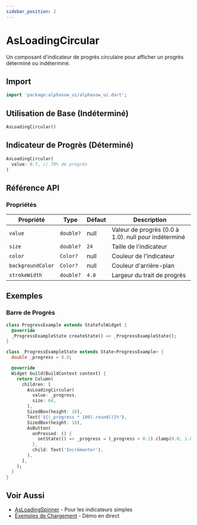 ```yaml
---
sidebar_position: 2
---
```


# AsLoadingCircular

Un composant d'indicateur de progrès circulaire pour afficher un progrès déterminé ou indéterminé.

## Import

```dart
import 'package:alphasow_ui/alphasow_ui.dart';
```

## Utilisation de Base (Indéterminé)

```dart
AsLoadingCircular()
```

## Indicateur de Progrès (Déterminé)

```dart
AsLoadingCircular(
  value: 0.7, // 70% de progrès
)
```

## Référence API

### Propriétés

| Propriété | Type | Défaut | Description |
|----------|------|---------|-------------|
| `value` | `double?` | null | Valeur de progrès (0.0 à 1.0). null pour indéterminé |
| `size` | `double?` | `24` | Taille de l'indicateur |
| `color` | `Color?` | null | Couleur de l'indicateur |
| `backgroundColor` | `Color?` | null | Couleur d'arrière-plan |
| `strokeWidth` | `double?` | `4.0` | Largeur du trait de progrès |

## Exemples

### Barre de Progrès
```dart
class ProgressExample extends StatefulWidget {
  @override
  _ProgressExampleState createState() => _ProgressExampleState();
}

class _ProgressExampleState extends State<ProgressExample> {
  double _progress = 0.0;

  @override
  Widget build(BuildContext context) {
    return Column(
      children: [
        AsLoadingCircular(
          value: _progress,
          size: 64,
        ),
        SizedBox(height: 16),
        Text('${(_progress * 100).round()}%'),
        SizedBox(height: 16),
        AsButton(
          onPressed: () {
            setState(() => _progress = (_progress + 0.1).clamp(0.0, 1.0));
          },
          child: Text('Incrémenter'),
        ),
      ],
    );
  }
}
```

## Voir Aussi

- [AsLoadingSpinner](./as-loading-spinner) - Pour les indicateurs simples
- [Exemples de Chargement](https://ui.alphasow.dev/loaders) - Démo en direct